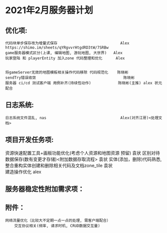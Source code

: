 # 2021年2月服务器计划

## 优化项:
    代码块单步保存改为增量式保存   	                      Alex   https://shimo.im/sheets/qYRgvvrHtgdRD3tW/7SRBw
    game服务器模式区分(上课, 编辑地图, 游玩地图, 大世界)   Alex
    玩家登陆 和 playerEntity 加入zone 代码整理和优化      Alex


    将gameServer无效的地图模板相关操作代码移除 代码规范化    陈晓彬
    sendTry错误收敛                                       陈晓彬  
    服务器 ci/cd 测试客户端 用例补齐(持续性动作)            陈晓彬(主推) alex 状元 配合 


## 日志系统:
    日志系统文件混乱, nas                                 Alex(对齐江哥)<处理文档>  


## 项目开发任务项:
   资源快速配置工具+画板功能优化(考虑个人资源和地图资源 预留)                袁状
   区别对待数据保存(数有变更才存储)<附加数据存取流程>                       袁状
   实体(添加，删除)代码熟悉, 整合重构实体创建和删除相关代码及文档zone_tile   袁状   
   建造操作优化                                                          alex 




## 服务器稳定性附加需求项：


## 附件：
    网络流量优化（比较大不定期一点一点的处理, 需客户端配合）
        交互协议相关(频率, 请求时机, CRUD数据交互量)